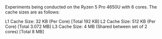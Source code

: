 Experiments being conducted on the Ryzen 5 Pro 4650U with 6 cores. The cache sizes are as follows:

L1 Cache Size: 32 KB (Per Core) [Total 192 KB]
L2 Cache Size:  512 KB (Per Core) [Total 3.072 MB]
L3 Cache Size: 4 MB (Shared between set of 2 cores) [Total 8 MB]
